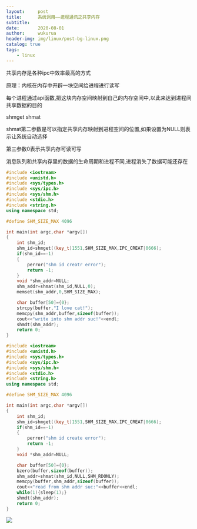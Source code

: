```yaml
---
layout:     post
title:      系统调用——进程通讯之共享内存
subtitle:   
date:       2020-08-01
author:     wukurua
header-img: img/linux/post-bg-linux.png
catalog: true
tags:
    - linux
---
```






共享内存是各种ipc中效率最高的方式



原理：内核在内存中开辟一块空间给进程进行读写

每个进程通过api函数,把这块内存空间映射到自己的内存空间中,以此来达到进程间共享数据的目的

shmget shmat

shmat第二参数是可以指定共享内存映射到进程空间的位置,如果设置为NULL则表示让系统自动选择

第三参数0表示共享内存可读可写

消息队列和共享内存里的数据的生命周期和进程不同,进程消失了数据可能还存在

```c++
#include <iostream>
#include <unistd.h>
#include <sys/types.h>
#include <sys/ipc.h>
#include <sys/shm.h>
#include <stdio.h>
#include <string.h>
using namespace std;

#define SHM_SIZE_MAX 4096

int main(int argc,char *argv[])
{
    int shm_id;
    shm_id=shmget((key_t)1551,SHM_SIZE_MAX,IPC_CREAT|0666);
    if(shm_id==-1)
    {
        perror("shm id creatr error");
        return -1;
    }
    void *shm_addr=NULL;
    shm_addr=shmat(shm_id,NULL,0);
    memset(shm_addr,0,SHM_SIZE_MAX);

    char buffer[50]={0};
    strcpy(buffer,"I love cat!");
    memcpy(shm_addr,buffer,sizeof(buffer));
    cout<<"write into shm addr suc!"<<endl;
    shmdt(shm_addr);
    return 0;
}
```



```c++
#include <iostream>
#include <unistd.h>
#include <sys/types.h>
#include <sys/ipc.h>
#include <sys/shm.h>
#include <stdio.h>
#include <string.h>
using namespace std;

#define SHM_SIZE_MAX 4096

int main(int argc,char *argv[])
{
    int shm_id;
    shm_id=shmget((key_t)1551,SHM_SIZE_MAX,IPC_CREAT|0666);
    if(shm_id==-1)
    {
        perror("shm id create error");
        return -1;
    }
    void *shm_addr=NULL;

    char buffer[50]={0};
    bzero(buffer,sizeof(buffer));
    shm_addr=shmat(shm_id,NULL,SHM_RDONLY);
    memcpy(buffer,shm_addr,sizeof(buffer));
    cout<<"read from shm addr suc:"<<buffer<<endl;
    while(1){sleep(1);}
    shmdt(shm_addr);
    return 0;
}
```

![](https://cdn.jsdelivr.net/gh/wukurua/cloudimg@master/img/20200801114604.png)